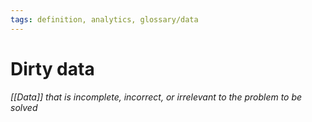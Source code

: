 ```yaml
---
tags: definition, analytics, glossary/data
---
```

#  Dirty data
*[[Data]] that is incomplete, incorrect, or irrelevant to the problem to be solved*